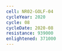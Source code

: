 ```yaml
---
cell: NR02-GOLF-04
cycleYear: 2020
cycle: 08
cycleDate: 2020-08
resistance: 939000
enlightened: 371000
---
```

